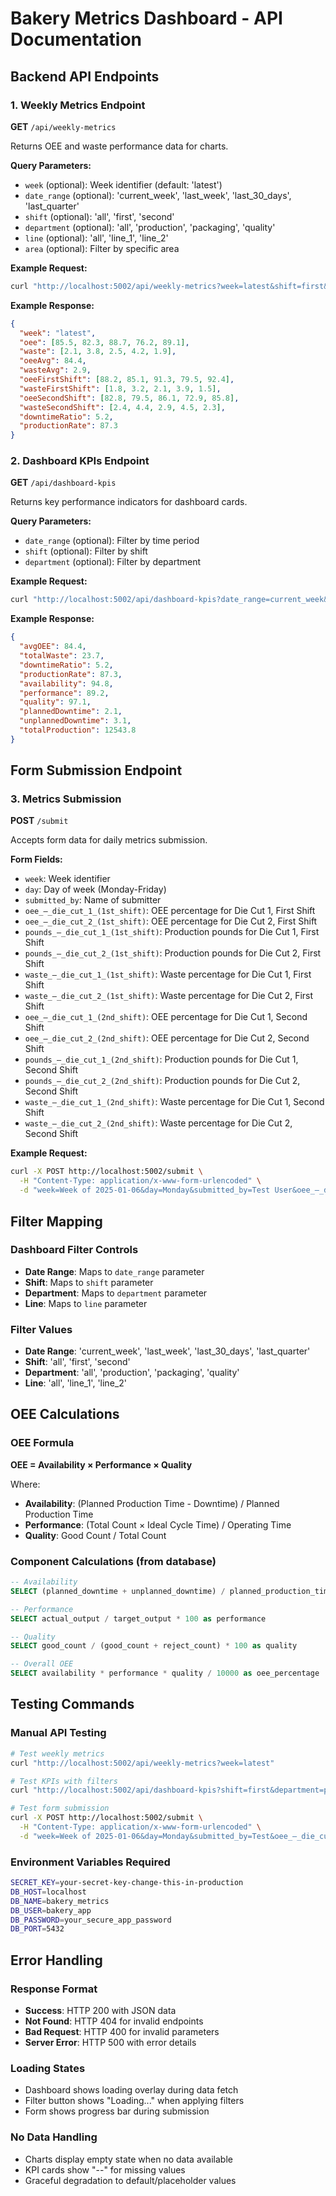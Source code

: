 # Bakery Metrics Dashboard - API Documentation

## Backend API Endpoints

### 1. Weekly Metrics Endpoint
**GET** `/api/weekly-metrics`

Returns OEE and waste performance data for charts.

**Query Parameters:**
- `week` (optional): Week identifier (default: 'latest')
- `date_range` (optional): 'current_week', 'last_week', 'last_30_days', 'last_quarter'
- `shift` (optional): 'all', 'first', 'second'
- `department` (optional): 'all', 'production', 'packaging', 'quality'
- `line` (optional): 'all', 'line_1', 'line_2'
- `area` (optional): Filter by specific area

**Example Request:**
```bash
curl "http://localhost:5002/api/weekly-metrics?week=latest&shift=first&department=production"
```

**Example Response:**
```json
{
  "week": "latest",
  "oee": [85.5, 82.3, 88.7, 76.2, 89.1],
  "waste": [2.1, 3.8, 2.5, 4.2, 1.9],
  "oeeAvg": 84.4,
  "wasteAvg": 2.9,
  "oeeFirstShift": [88.2, 85.1, 91.3, 79.5, 92.4],
  "wasteFirstShift": [1.8, 3.2, 2.1, 3.9, 1.5],
  "oeeSecondShift": [82.8, 79.5, 86.1, 72.9, 85.8],
  "wasteSecondShift": [2.4, 4.4, 2.9, 4.5, 2.3],
  "downtimeRatio": 5.2,
  "productionRate": 87.3
}
```

### 2. Dashboard KPIs Endpoint
**GET** `/api/dashboard-kpis`

Returns key performance indicators for dashboard cards.

**Query Parameters:**
- `date_range` (optional): Filter by time period
- `shift` (optional): Filter by shift
- `department` (optional): Filter by department

**Example Request:**
```bash
curl "http://localhost:5002/api/dashboard-kpis?date_range=current_week&shift=first"
```

**Example Response:**
```json
{
  "avgOEE": 84.4,
  "totalWaste": 23.7,
  "downtimeRatio": 5.2,
  "productionRate": 87.3,
  "availability": 94.8,
  "performance": 89.2,
  "quality": 97.1,
  "plannedDowntime": 2.1,
  "unplannedDowntime": 3.1,
  "totalProduction": 12543.8
}
```

## Form Submission Endpoint

### 3. Metrics Submission
**POST** `/submit`

Accepts form data for daily metrics submission.

**Form Fields:**
- `week`: Week identifier
- `day`: Day of week (Monday-Friday)  
- `submitted_by`: Name of submitter
- `oee_–_die_cut_1_(1st_shift)`: OEE percentage for Die Cut 1, First Shift
- `oee_–_die_cut_2_(1st_shift)`: OEE percentage for Die Cut 2, First Shift
- `pounds_–_die_cut_1_(1st_shift)`: Production pounds for Die Cut 1, First Shift
- `pounds_–_die_cut_2_(1st_shift)`: Production pounds for Die Cut 2, First Shift
- `waste_–_die_cut_1_(1st_shift)`: Waste percentage for Die Cut 1, First Shift
- `waste_–_die_cut_2_(1st_shift)`: Waste percentage for Die Cut 2, First Shift
- `oee_–_die_cut_1_(2nd_shift)`: OEE percentage for Die Cut 1, Second Shift
- `oee_–_die_cut_2_(2nd_shift)`: OEE percentage for Die Cut 2, Second Shift
- `pounds_–_die_cut_1_(2nd_shift)`: Production pounds for Die Cut 1, Second Shift
- `pounds_–_die_cut_2_(2nd_shift)`: Production pounds for Die Cut 2, Second Shift
- `waste_–_die_cut_1_(2nd_shift)`: Waste percentage for Die Cut 1, Second Shift
- `waste_–_die_cut_2_(2nd_shift)`: Waste percentage for Die Cut 2, Second Shift

**Example Request:**
```bash
curl -X POST http://localhost:5002/submit \
  -H "Content-Type: application/x-www-form-urlencoded" \
  -d "week=Week of 2025-01-06&day=Monday&submitted_by=Test User&oee_–_die_cut_1_(1st_shift)=85.5&waste_–_die_cut_1_(1st_shift)=2.1"
```

## Filter Mapping

### Dashboard Filter Controls
- **Date Range**: Maps to `date_range` parameter
- **Shift**: Maps to `shift` parameter  
- **Department**: Maps to `department` parameter
- **Line**: Maps to `line` parameter

### Filter Values
- **Date Range**: 'current_week', 'last_week', 'last_30_days', 'last_quarter'
- **Shift**: 'all', 'first', 'second'
- **Department**: 'all', 'production', 'packaging', 'quality'
- **Line**: 'all', 'line_1', 'line_2'

## OEE Calculations

### OEE Formula
**OEE = Availability × Performance × Quality**

Where:
- **Availability**: (Planned Production Time - Downtime) / Planned Production Time
- **Performance**: (Total Count × Ideal Cycle Time) / Operating Time  
- **Quality**: Good Count / Total Count

### Component Calculations (from database)
```sql
-- Availability
SELECT (planned_downtime + unplanned_downtime) / planned_production_time * 100 as availability

-- Performance  
SELECT actual_output / target_output * 100 as performance

-- Quality
SELECT good_count / (good_count + reject_count) * 100 as quality

-- Overall OEE
SELECT availability * performance * quality / 10000 as oee_percentage
```

## Testing Commands

### Manual API Testing
```bash
# Test weekly metrics
curl "http://localhost:5002/api/weekly-metrics?week=latest"

# Test KPIs with filters
curl "http://localhost:5002/api/dashboard-kpis?shift=first&department=production"

# Test form submission
curl -X POST http://localhost:5002/submit \
  -H "Content-Type: application/x-www-form-urlencoded" \
  -d "week=Week of 2025-01-06&day=Monday&submitted_by=Test&oee_–_die_cut_1_(1st_shift)=85"
```

### Environment Variables Required
```bash
SECRET_KEY=your-secret-key-change-this-in-production
DB_HOST=localhost
DB_NAME=bakery_metrics
DB_USER=bakery_app  
DB_PASSWORD=your_secure_app_password
DB_PORT=5432
```

## Error Handling

### Response Format
- **Success**: HTTP 200 with JSON data
- **Not Found**: HTTP 404 for invalid endpoints
- **Bad Request**: HTTP 400 for invalid parameters
- **Server Error**: HTTP 500 with error details

### Loading States
- Dashboard shows loading overlay during data fetch
- Filter button shows "Loading..." when applying filters
- Form shows progress bar during submission

### No Data Handling
- Charts display empty state when no data available
- KPI cards show "--" for missing values
- Graceful degradation to default/placeholder values